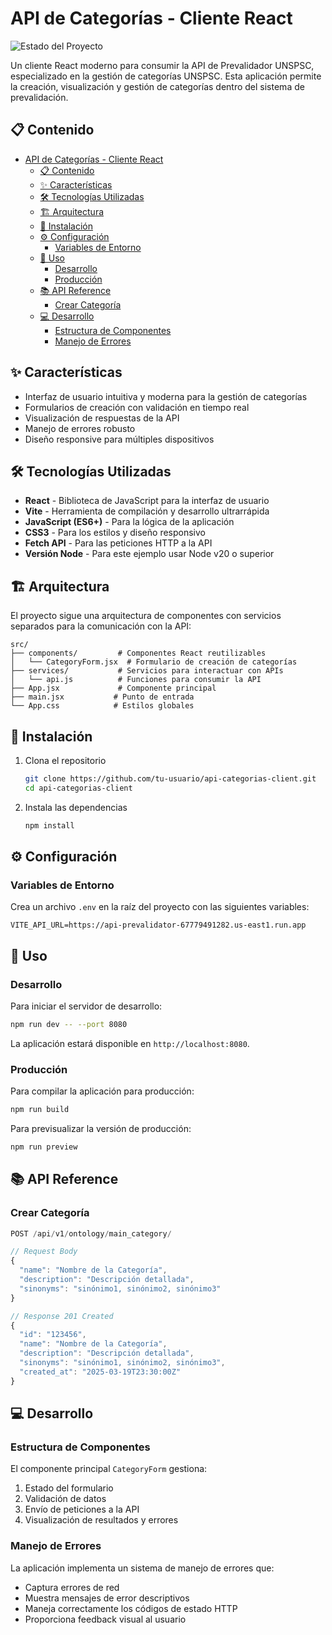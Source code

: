 # API de Categorías - Cliente React

![Estado del Proyecto](https://img.shields.io/badge/Estado-En%20Desarrollo-yellow)

Un cliente React moderno para consumir la API de Prevalidador UNSPSC, especializado en la gestión de categorías UNSPSC. Esta aplicación permite la creación, visualización y gestión de categorías dentro del sistema de prevalidación.

## 📋 Contenido

- [API de Categorías - Cliente React](#api-de-categorías---cliente-react)
  - [📋 Contenido](#-contenido)
  - [✨ Características](#-características)
  - [🛠️ Tecnologías Utilizadas](#️-tecnologías-utilizadas)
  - [🏗️ Arquitectura](#️-arquitectura)
  - [🚀 Instalación](#-instalación)
  - [⚙️ Configuración](#️-configuración)
    - [Variables de Entorno](#variables-de-entorno)
  - [📖 Uso](#-uso)
    - [Desarrollo](#desarrollo)
    - [Producción](#producción)
  - [📚 API Reference](#-api-reference)
    - [Crear Categoría](#crear-categoría)
  - [💻 Desarrollo](#-desarrollo)
    - [Estructura de Componentes](#estructura-de-componentes)
    - [Manejo de Errores](#manejo-de-errores)

## ✨ Características

- Interfaz de usuario intuitiva y moderna para la gestión de categorías
- Formularios de creación con validación en tiempo real
- Visualización de respuestas de la API
- Manejo de errores robusto
- Diseño responsive para múltiples dispositivos


## 🛠️ Tecnologías Utilizadas

- **React** - Biblioteca de JavaScript para la interfaz de usuario
- **Vite** - Herramienta de compilación y desarrollo ultrarrápida
- **JavaScript (ES6+)** - Para la lógica de la aplicación
- **CSS3** - Para los estilos y diseño responsivo
- **Fetch API** - Para las peticiones HTTP a la API
- **Versión Node** - Para este ejemplo usar Node v20 o superior

## 🏗️ Arquitectura

El proyecto sigue una arquitectura de componentes con servicios separados para la comunicación con la API:

```
src/
├── components/         # Componentes React reutilizables
│   └── CategoryForm.jsx  # Formulario de creación de categorías
├── services/           # Servicios para interactuar con APIs
│   └── api.js          # Funciones para consumir la API
├── App.jsx             # Componente principal
├── main.jsx           # Punto de entrada
└── App.css            # Estilos globales
```

## 🚀 Instalación

1. Clona el repositorio
   ```bash
   git clone https://github.com/tu-usuario/api-categorias-client.git
   cd api-categorias-client
   ```

2. Instala las dependencias
   ```bash
   npm install
   ```

## ⚙️ Configuración

### Variables de Entorno

Crea un archivo `.env` en la raíz del proyecto con las siguientes variables:

```env
VITE_API_URL=https://api-prevalidator-67779491282.us-east1.run.app
```

## 📖 Uso

### Desarrollo

Para iniciar el servidor de desarrollo:

```bash
npm run dev -- --port 8080
```

La aplicación estará disponible en `http://localhost:8080`.

### Producción

Para compilar la aplicación para producción:

```bash
npm run build
```

Para previsualizar la versión de producción:

```bash
npm run preview
```

## 📚 API Reference

### Crear Categoría

```javascript
POST /api/v1/ontology/main_category/

// Request Body
{
  "name": "Nombre de la Categoría",
  "description": "Descripción detallada",
  "sinonyms": "sinónimo1, sinónimo2, sinónimo3"
}

// Response 201 Created
{
  "id": "123456",
  "name": "Nombre de la Categoría",
  "description": "Descripción detallada",
  "sinonyms": "sinónimo1, sinónimo2, sinónimo3",
  "created_at": "2025-03-19T23:30:00Z"
}
```

## 💻 Desarrollo

### Estructura de Componentes

El componente principal `CategoryForm` gestiona:

1. Estado del formulario
2. Validación de datos
3. Envío de peticiones a la API
4. Visualización de resultados y errores

### Manejo de Errores

La aplicación implementa un sistema de manejo de errores que:

- Captura errores de red
- Muestra mensajes de error descriptivos
- Maneja correctamente los códigos de estado HTTP
- Proporciona feedback visual al usuario

